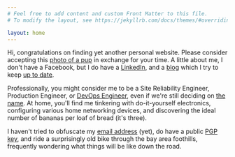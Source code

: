 ```yaml
---
# Feel free to add content and custom Front Matter to this file.
# To modify the layout, see https://jekyllrb.com/docs/themes/#overriding-theme-defaults

layout: home
---
```

Hi, congratulations on finding yet another personal website. Please consider accepting this [photo of a pup](/assets/img/PXL_20240322_234023975.jpg) in exchange for your time. A little about me, I don't have a Facebook, but I do have a [LinkedIn](https://www.linkedin.com/in/huangw91), and a [blog](/blog/) which I try to keep [up to date](https://xkcd.com/2723/).

Professionally, you might consider me to be a Site Reliability Engineer, Production Engineer, or [DevOps Engineer](https://www.sethvargo.com/the-ten-myths-of-devops/), even if we're still deciding on [the name](https://martinfowler.com/bliki/TwoHardThings.html). At home, you'll find me tinkering with do-it-yourself electronics, configuring various home networking devices, and discovering the ideal number of bananas per loaf of bread (it's three).

I haven't tried to obfuscate my [email address](mailto:ward@huangw.dev) (yet), do have a public [PGP key](https://huangw.dev/.well-known/openpgpkey/huangw.dev/hu/69mxofunysijdray184nfoddjzhkxuiw), and ride a surprisingly old bike through the bay area foothills, frequently wondering what things will be like down the road.
